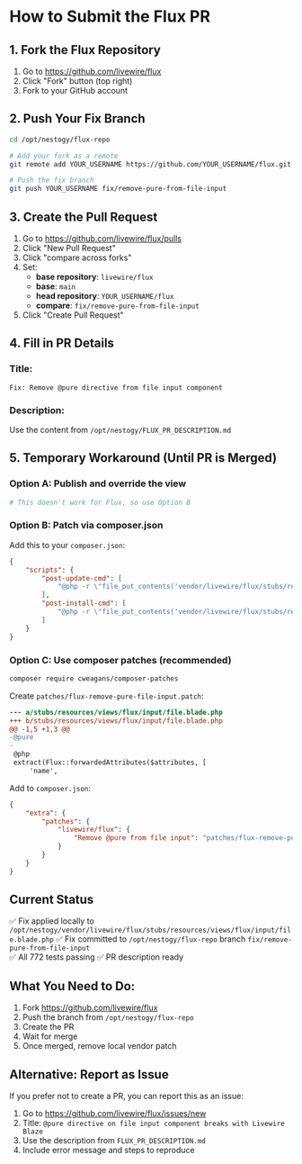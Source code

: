 # How to Submit the Flux PR

## 1. Fork the Flux Repository
1. Go to https://github.com/livewire/flux
2. Click "Fork" button (top right)
3. Fork to your GitHub account

## 2. Push Your Fix Branch
```bash
cd /opt/nestogy/flux-repo

# Add your fork as a remote
git remote add YOUR_USERNAME https://github.com/YOUR_USERNAME/flux.git

# Push the fix branch
git push YOUR_USERNAME fix/remove-pure-from-file-input
```

## 3. Create the Pull Request
1. Go to https://github.com/livewire/flux/pulls
2. Click "New Pull Request"
3. Click "compare across forks"
4. Set:
   - **base repository**: `livewire/flux`
   - **base**: `main`
   - **head repository**: `YOUR_USERNAME/flux`
   - **compare**: `fix/remove-pure-from-file-input`
5. Click "Create Pull Request"

## 4. Fill in PR Details

### Title:
```
Fix: Remove @pure directive from file input component
```

### Description:
Use the content from `/opt/nestogy/FLUX_PR_DESCRIPTION.md`

## 5. Temporary Workaround (Until PR is Merged)

### Option A: Publish and override the view
```bash
# This doesn't work for Flux, so use Option B
```

### Option B: Patch via composer.json
Add this to your `composer.json`:

```json
{
    "scripts": {
        "post-update-cmd": [
            "@php -r \"file_put_contents('vendor/livewire/flux/stubs/resources/views/flux/input/file.blade.php', preg_replace('/@pure\\n\\n/', '', file_get_contents('vendor/livewire/flux/stubs/resources/views/flux/input/file.blade.php')));\""
        ],
        "post-install-cmd": [
            "@php -r \"file_put_contents('vendor/livewire/flux/stubs/resources/views/flux/input/file.blade.php', preg_replace('/@pure\\n\\n/', '', file_get_contents('vendor/livewire/flux/stubs/resources/views/flux/input/file.blade.php')));\""
        ]
    }
}
```

### Option C: Use composer patches (recommended)
```bash
composer require cweagans/composer-patches
```

Create `patches/flux-remove-pure-file-input.patch`:
```diff
--- a/stubs/resources/views/flux/input/file.blade.php
+++ b/stubs/resources/views/flux/input/file.blade.php
@@ -1,5 +1,3 @@
-@pure
-
 @php
 extract(Flux::forwardedAttributes($attributes, [
     'name',
```

Add to `composer.json`:
```json
{
    "extra": {
        "patches": {
            "livewire/flux": {
                "Remove @pure from file input": "patches/flux-remove-pure-file-input.patch"
            }
        }
    }
}
```

## Current Status
✅ Fix applied locally to `/opt/nestogy/vendor/livewire/flux/stubs/resources/views/flux/input/file.blade.php`
✅ Fix committed to `/opt/nestogy/flux-repo` branch `fix/remove-pure-from-file-input`  
✅ All 772 tests passing
✅ PR description ready

## What You Need to Do:
1. Fork https://github.com/livewire/flux
2. Push the branch from `/opt/nestogy/flux-repo`
3. Create the PR
4. Wait for merge
5. Once merged, remove local vendor patch

## Alternative: Report as Issue
If you prefer not to create a PR, you can report this as an issue:

1. Go to https://github.com/livewire/flux/issues/new
2. Title: `@pure directive on file input component breaks with Livewire Blaze`
3. Use the description from `FLUX_PR_DESCRIPTION.md`
4. Include error message and steps to reproduce
